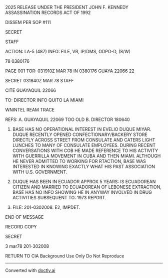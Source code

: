 2025 RELEASE UNDER THE PRESIDENT JOHN F. KENNEDY ASSASSINATION RECORDS ACT OF 1992

DISSEM PER SOP #111

SECRET

STAFF

ACTION: LA-5 (487) INFO: FILE, VR, IP/DMS, ODPO-D, (8/W)

78 0380176

PAGE 001
TOR: 031910Z MAR 78
IN 0380176
GUAYA 22066
22

SECRET 031840Z MAR 78 STAFF

CITE GUAYAQUIL 22066

TO: DIRECTOR INFO QUITO LA MIAMI

WNINTEL REAM TRACE

REFS: A. GUAYAQUIL 22069 TOO OLD
B. DIRECTOR 180640

1. BASE HAS NO OPERATIONAL INTEREST IN EVELIO DUQUE MIYAR. DUQUE RECENTLY OPENED CONFECTIONARY/BACKERY STORE DIRECTLY ACROSS STREET FROM CONSULATE AND CATERS LIGHT LUNCHES TO MANY OF CONSULATE EMPLOYEES. DURING RECENT CONVERSATIONS WITH COB HE MADE REFERENCE TO HIS ACTIVITY WITH GUERRILLA MOVEMENT IN CUBA AND THEN MIAMI. ALTHOUGH HE NEVER ADMITTED TO WORKING FOR RTACTION, BASE WAS INTERESTED IN KNOWING EXACTLY WHAT HIS PAST ASSOCIATION WITH U.S. GOVERNMENT.

2. DUQUE HAS BEEN IN ECUADOR APPROX 5 YEARS: IS ECUADOREAN CITIZEN AND MARRIED TO ECUADOREAN OF LEBONESE EXTRACTION, BASE HAS NO INFO SHOWING HE IN ANYWAY INVOLVED IN DRUG ACTIVITIES SUBSEQUENT TO: 1973 REPORT.

3. FILE: 201-0302008. E2, IMPDET.

END OF MESSAGE

RECORD COPY

SECRET

3 mar78
201-302008

RETURN TO CIA
Background Use Only
Do Not Reproduce


---
Converted with [doctly.ai](https://doctly.ai)